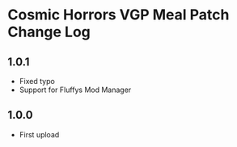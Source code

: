 # Cosmic Horrors VGP Meal Patch Change Log

## 1.0.1
- Fixed typo
- Support for Fluffys Mod Manager

## 1.0.0
- First upload
